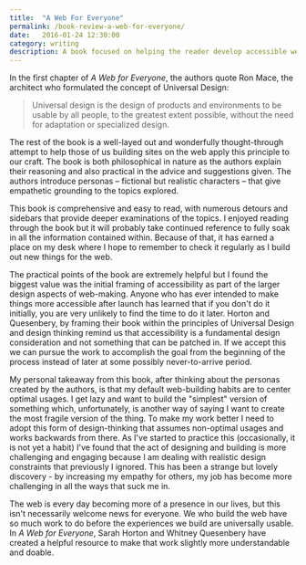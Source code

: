```yaml
---
title:  "A Web For Everyone"
permalink: /book-review-a-web-for-everyone/
date:   2016-01-24 12:30:00
category: writing
description: A book focused on helping the reader develop accessible web experiences by applying Universal Design principles.
---
```


In the first chapter of *A Web for Everyone*, the authors quote Ron Mace, the architect who formulated the concept of Universal Design:

> Universal design is the design of products and environments to be usable by all people, to the greatest extent possible, without the need for adaptation or specialized design.

The rest of the book is a well-layed out and wonderfully thought-through attempt to help those of us building sites on the web apply this principle to our craft. The book is both philosophical in nature as the authors explain their reasoning and also practical in the advice and suggestions given. The authors introduce personas – fictional but realistic characters – that give empathetic grounding to the topics explored.

This book is comprehensive and easy to read, with numerous detours and sidebars that provide deeper examinations of the topics. I enjoyed reading through the book but it will probably take continued reference to fully soak in all the information contained within. Because of that, it has earned a place on my desk where I hope to remember to check it regularly as I build out new things for the web.

The practical points of the book are extremely helpful but I found the biggest value was the initial framing of accessibility as part of the larger design aspects of web-making. Anyone who has ever intended to make things more accessible after launch has learned that if you don't do it initially, you are very unlikely to find the time to do it later. Horton and Quesenbery, by framing their book within the principles of Universal Design and design thinking remind us that accessibility is a fundamental design consideration and not something that can be patched in. If we accept this we can pursue the work to accomplish the goal from the beginning of the process instead of later at some possibly never-to-arrive period.

My personal takeaway from this book, after thinking about the personas created by the authors, is that my default web-building habits are to center optimal usages. I get lazy and want to build the "simplest" version of something which, unfortunately, is another way of saying I want to create the most fragile version of the thing. To make my work better I need to adopt this form of design-thinking that assumes non-optimal usages and works backwards from there. As I've started to practice this (occasionally, it is not yet a habit) I've found that the act of designing and building is more challenging and engaging because I am dealing with realistic design constraints that previously I ignored. This has been a strange but lovely discovery - by increasing my empathy for others, my job has become more challenging in all the ways that suck me in.

The web is every day becoming more of a presence in our lives, but this isn't necessarily welcome news for everyone. We who build the web have so much work to do before the experiences we build are universally usable. In *A Web for Everyone*, Sarah Horton and Whitney Quesenbery have created a helpful resource to make that work slightly more understandable and doable.
